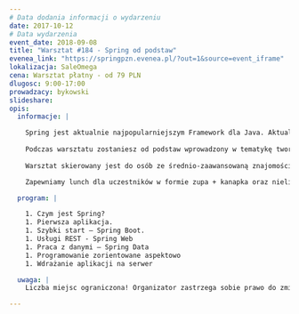 ```yaml
---
# Data dodania informacji o wydarzeniu
date: 2017-10-12
# Data wydarzenia
event_date: 2018-09-08
title: "Warsztat #184 - Spring od podstaw"
evenea_link: "https://springpzn.evenea.pl/?out=1&source=event_iframe"
lokalizacja: SaleOmega
cena: Warsztat płatny - od 79 PLN
dlugosc: 9:00-17:00
prowadzacy: bykowski
slideshare:
opis:
  informacje: |

    Spring jest aktualnie najpopularniejszym Framework dla Java. Aktualnie większość ofert pracy na stanowisko Java Developer wymaga znajomości Spring Framework. Jego popularność nie jest przypadkowa i nie stanowi wymysłu pracodawców. Spring dzięki swojej prostocie a jednocześnie elastyczności zyskał spore zainteresowanie. Jego możliwości sprawiły, że rozwiązanie te zostało zaadaptowane zarówno przez duże korporacje jak i początkujące startupy.
    
    Podczas warsztatu zostaniesz od podstaw wprowadzony w tematykę tworzenia aplikacji internetowych z wykorzystaniem Spring Framework. Zbudujesz swoją pierwszą aplikacje wykorzystującą REST, bazy danych a następnie uruchomisz ją na serwerze by uczynić ją widzialną w internecie.
    
    Warsztat skierowany jest do osób ze średnio-zaawansowaną znajomością języka Java i podstawami Gita. Podczas warsztatu uczestnicy pracują na własnych komputerach. 

    Zapewniamy lunch dla uczestników w formie zupa + kanapka oraz nielimitowany serwis kawowy. Istnieje możliwość zamówienia lunchu w wersji mięsnej lub wegeteriańskiej.

  program: |

    1. Czym jest Spring?
    1. Pierwsza aplikacja.
    1. Szybki start – Spring Boot.
    1. Usługi REST - Spring Web
    1. Praca z danymi – Spring Data
    1. Programowanie zorientowane aspektowo
    1. Wdrażanie aplikacji na serwer

  uwaga: |
    Liczba miejsc ograniczona! Organizator zastrzega sobie prawo do zmiany lokalizacji wydarzenia oraz jego odwołania w przypadku niezgłoszenia się minimalnej liczby uczestników.

---
```

